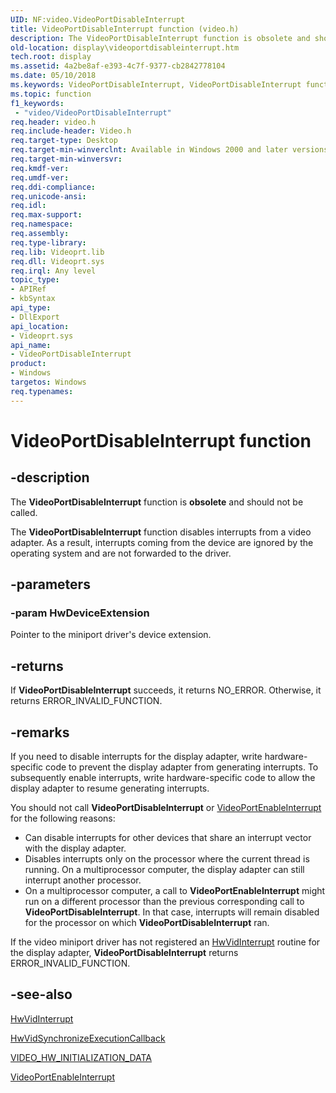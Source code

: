 ```yaml
---
UID: NF:video.VideoPortDisableInterrupt
title: VideoPortDisableInterrupt function (video.h)
description: The VideoPortDisableInterrupt function is obsolete and should not be called.The VideoPortDisableInterrupt function disables interrupts from a video adapter.
old-location: display\videoportdisableinterrupt.htm
tech.root: display
ms.assetid: 4a2be8af-e393-4c7f-9377-cb2842778104
ms.date: 05/10/2018
ms.keywords: VideoPortDisableInterrupt, VideoPortDisableInterrupt function [Display Devices], VideoPort_Functions_b01a5ae8-7e44-4ac8-9e11-ee266f34a4da.xml, display.videoportdisableinterrupt, video/VideoPortDisableInterrupt
ms.topic: function
f1_keywords:
 - "video/VideoPortDisableInterrupt"
req.header: video.h
req.include-header: Video.h
req.target-type: Desktop
req.target-min-winverclnt: Available in Windows 2000 and later versions of the Windows operating systems.
req.target-min-winversvr: 
req.kmdf-ver: 
req.umdf-ver: 
req.ddi-compliance: 
req.unicode-ansi: 
req.idl: 
req.max-support: 
req.namespace: 
req.assembly: 
req.type-library: 
req.lib: Videoprt.lib
req.dll: Videoprt.sys
req.irql: Any level
topic_type:
- APIRef
- kbSyntax
api_type:
- DllExport
api_location:
- Videoprt.sys
api_name:
- VideoPortDisableInterrupt
product:
- Windows
targetos: Windows
req.typenames: 
---
```


# VideoPortDisableInterrupt function


## -description


The <b>VideoPortDisableInterrupt</b> function is <b>obsolete</b> and should not be called.

The <b>VideoPortDisableInterrupt</b> function disables interrupts from a video adapter. As a result, interrupts coming from the device are ignored by the operating system and are not forwarded to the driver.


## -parameters




### -param HwDeviceExtension

Pointer to the miniport driver's device extension.


## -returns



If <b>VideoPortDisableInterrupt</b> succeeds, it returns NO_ERROR. Otherwise, it returns ERROR_INVALID_FUNCTION.




## -remarks



If you need to disable interrupts for the display adapter, write hardware-specific code to prevent the display adapter from generating interrupts. To subsequently enable interrupts, write hardware-specific code to allow the display adapter to resume generating interrupts.

You should not call <b>VideoPortDisableInterrupt</b> or <a href="https://docs.microsoft.com/windows-hardware/drivers/ddi/content/video/nf-video-videoportenableinterrupt">VideoPortEnableInterrupt</a> for the following reasons:

<ul>
<li>
Can disable interrupts for other devices that share an interrupt vector with the display adapter.

</li>
<li>
Disables interrupts only on the processor where the current thread is running. On a multiprocessor computer, the display adapter can still interrupt another processor.

</li>
<li>
On a multiprocessor computer, a call to <b>VideoPortEnableInterrupt</b> might run on a different processor than the previous corresponding call to <b>VideoPortDisableInterrupt</b>. In that case, interrupts will remain disabled for the processor on which <b>VideoPortDisableInterrupt</b> ran.

</li>
</ul>
If the video miniport driver has not registered an <a href="https://docs.microsoft.com/windows-hardware/drivers/ddi/content/video/nc-video-pvideo_hw_interrupt">HwVidInterrupt</a> routine for the display adapter, <b>VideoPortDisableInterrupt</b> returns ERROR_INVALID_FUNCTION. 




## -see-also




<a href="https://docs.microsoft.com/windows-hardware/drivers/ddi/content/video/nc-video-pvideo_hw_interrupt">HwVidInterrupt</a>



<a href="https://docs.microsoft.com/windows-hardware/drivers/ddi/content/video/nc-video-pminiport_synchronize_routine">HwVidSynchronizeExecutionCallback</a>



<a href="https://docs.microsoft.com/windows-hardware/drivers/ddi/content/video/ns-video-_video_hw_initialization_data">VIDEO_HW_INITIALIZATION_DATA</a>



<a href="https://docs.microsoft.com/windows-hardware/drivers/ddi/content/video/nf-video-videoportenableinterrupt">VideoPortEnableInterrupt</a>
 

 

